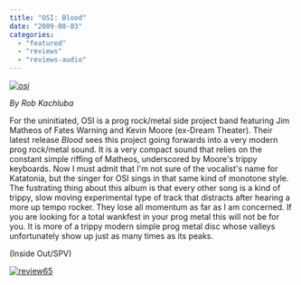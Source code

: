 ```yaml
---
title: "OSI: Blood"
date: "2009-08-03"
categories: 
  - "featured"
  - "reviews"
  - "reviews-audio"
---
```


_[![osi](http://www.hellbound.ca/wp-content/uploads/2009/08/osi.jpg "osi")](http://www.hellbound.ca/wp-content/uploads/2009/08/osi.jpg)_

_By Rob Kachluba_

For the uninitiated, OSI is a prog rock/metal side project band featuring Jim Matheos of Fates Warning and Kevin Moore (ex-Dream Theater). Their latest release _Blood_ sees this project going forwards into a very modern prog rock/metal sound. It is a very compact sound that relies on the constant simple riffing of Matheos, underscored by Moore's trippy keyboards. Now I must admit that I'm not sure of the vocalist's name for Katatonia, but the singer for OSI sings in that same kind of monotone style. The fustrating thing about this album is that every other song is a kind of trippy, slow moving experimental type of track that distracts after hearing a more up tempo rocker. They lose all momentum as far as I am concerned. If you are looking for a total wankfest in your prog metal this will not be for you. It is more of a trippy modern simple prog metal disc whose valleys unfortunately show up just as many times as its peaks.

(Inside Out/SPV)

[![review65](http://www.hellbound.ca/wp-content/uploads/2009/07/review652.png "review65")](http://www.hellbound.ca/wp-content/uploads/2009/07/review652.png)
